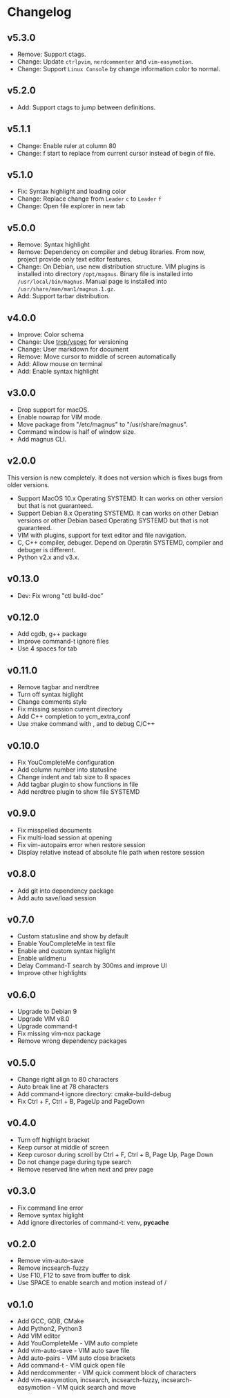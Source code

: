 # Changelog

## v5.3.0

* Remove: Support ctags.
* Change: Update `ctrlpvim`, `nerdcommenter` and `vim-easymotion`.
* Change: Support `Linux Console` by change information color to normal.

## v5.2.0

* Add: Support ctags to jump between definitions.

## v5.1.1

* Change: Enable ruler at column 80
* Change: <LEADER>f start to replace from current cursor instead of begin of
  file.

## v5.1.0

* Fix: Syntax highlight and loading color
* Change: Replace change from `Leader` `c` to `Leader` `f`
* Change: Open file explorer in new tab

## v5.0.0

* Remove: Syntax highlight
* Remove: Dependency on compiler and debug libraries. From now, project
  provide only text editor features.
* Change: On Debian, use new distribution structure. VIM plugins is installed
  into directory `/opt/magnus`. Binary file is installed into
  `/usr/local/bin/magnus`. Manual page is installed into
  `/usr/share/man/man1/magnus.1.gz`.
* Add: Support tarbar distribution.

## v4.0.0

* Improve: Color schema
* Change: Use [trop/vspec](https://github.com/kevin-leptons/trop_vspec) for
  versioning
* Change: User markdown for document
* Remove: Move cursor to middle of screen automatically
* Add: Allow mouse on terminal
* Add: Enable syntax highlight

## v3.0.0

* Drop support for macOS.
* Enable nowrap for VIM mode.
* Move package from "/etc/magnus" to "/usr/share/magnus".
* Command window is half of window size.
* Add magnus CLI.

## v2.0.0

This version is new completely. It does not version which is fixes bugs
from older versions.

* Support MacOS 10.x Operating SYSTEMD. It can works on other version but that
  is not guaranteed.
* Support Debian 8.x Operating SYSTEMD. It can works on other Debian versions
  or other Debian based Operating SYSTEMD but that is not guaranteed.
* VIM with plugins, support for text editor and file navigation.
* C, C++ compiler, debuger. Depend on Operatin SYSTEMD, compiler and debuger
  is different.
* Python v2.x and v3.x.

## v0.13.0

* Dev: Fix wrong "ctl build-doc"

## v0.12.0

* Add cgdb, g++ package
* Improve command-t ignore files
* Use 4 spaces for tab

## v0.11.0

* Remove tagbar and nerdtree
* Turn off syntax higlight
* Change comments style
* Fix missing session current directory
* Add C++ completion to ycm_extra_conf
* Use :make command with <F5>, <F7> and <F8> to debug C/C++

## v0.10.0

* Fix YouCompleteMe configuration
* Add column number into statusline
* Change indent and tab size to 8 spaces
* Add tagbar plugin to show functions in file
* Add nerdtree plugin to show file SYSTEMD

## v0.9.0

* Fix misspelled documents
* Fix multi-load session at opening
* Fix vim-autopairs error when restore session
* Display relative instead of absolute file path when restore session

## v0.8.0

* Add git into dependency package
* Add auto save/load session

## v0.7.0

* Custom statusline and show by default
* Enable YouCompleteMe in text file
* Enable and custom syntax higlight
* Enable wildmenu
* Delay Command-T search by 300ms and improve UI
* Improve other highlights

## v0.6.0

* Upgrade to Debian 9
* Upgrade VIM v8.0
* Upgrade command-t
* Fix missing vim-nox package
* Remove wrong dependency packages

## v0.5.0

* Change right align to 80 characters
* Auto break line at 78 characters
* Add command-t ignore directory: cmake-build-debug
* Fix Ctrl + F, Ctrl + B, PageUp and PageDown

## v0.4.0

* Turn off highlight bracket
* Keep cursor at middle of screen
* Keep curosor during scroll by Ctrl + F, Ctrl + B, Page Up, Page Down
* Do not change page during type search
* Remove reserved line when next and prev page

## v0.3.0

* Fix command line error
* Remove syntax higlight
* Add ignore directories of command-t: venv, __pycache__

## v0.2.0

* Remove vim-auto-save
* Remove incsearch-fuzzy
* Use F10, F12 to save from buffer to disk
* Use SPACE to enable search and motion instead of /

## v0.1.0

* Add GCC, GDB, CMake
* Add Python2, Python3
* Add VIM editor
* Add YouCompleteMe - VIM auto complete
* Add vim-auto-save - VIM auto save file
* Add auto-pairs - VIM auto close brackets
* Add command-t - VIM quick open file
* Add nerdcommenter - VIM quick comment block of characters
* Add vim-easymotion, incsearch, incsearch-fuzzy, incsearch-easymotion - VIM
  quick search and move
